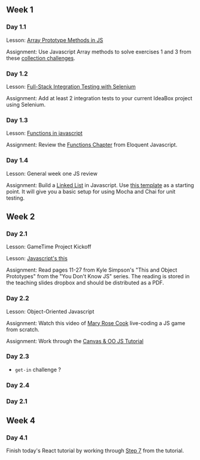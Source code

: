 ## Week 1

### Day 1.1

Lesson: [Array Prototype Methods in JS]()

Assignment: Use Javascript Array methods to solve exercises 1 and 3 from these [collection challenges](https://github.com/turingschool/challenges/blob/master/collections.markdown).

### Day 1.2

Lesson: [Full-Stack Integration Testing with Selenium](https://github.com/turingschool/lesson_plans/blob/master/ruby_04-apis_and_scalability/full_stack_integration_testing_with_selenium.markdown)

Assignment: Add at least 2 integration tests to your current IdeaBox project
using Selenium.

### Day 1.3

Lesson: [Functions in javascript](https://github.com/turingschool/lesson_plans/blob/master/ruby_04-apis_and_scalability/six_rules_for_js_functions.markdown)

Assignment: Review the [Functions Chapter](http://eloquentjavascript.net/03_functions.html) from
Eloquent Javascript.

### Day 1.4

Lesson: General week one JS review

Assignment: Build a [Linked List](https://github.com/turingschool/curriculum/blob/master/source/projects/linked_lists.markdown) in Javascript.
Use [this template](https://github.com/turingschool-examples/js-linked-list)
as a starting point. It will give you a basic setup for using
Mocha and Chai for unit testing.

## Week 2

### Day 2.1

Lesson: GameTime Project Kickoff


Lesson: [Javascript's this](https://github.com/turingschool/lesson_plans/blob/master/ruby_04-apis_and_scalability/javascript_function_contexts_this_bind_and_call.markdown)

Assignment: Read pages 11-27 from Kyle Simpson's "This and Object Prototypes" from the "You Don't Know JS" series. The reading is stored in the teaching slides dropbox and should be distributed as a PDF.

### Day 2.2

Lesson: Object-Oriented Javascript

Assignment: Watch this video of [Mary Rose Cook](https://vimeo.com/105955605)
live-coding a JS game from scratch.

Assignment: Work through the [Canvas & OO JS Tutorial](https://github.com/worace/advanced-js-fundamentals-ck/blob/gh-pages/tutorials/03-object-oriented-javascript/03-canvas-and-object-oriented-javascript.md)

### Day 2.3

* `get-in` challenge ?

### Day 2.4

### Day 2.1

## Week 4

### Day 4.1

Finish today's React tutorial by working through [Step 7](https://github.com/turingschool/lesson_plans/blob/master/ruby_04-apis_and_scalability/intro_to_react.markdown#step-7----syncing-data-from-client-to-server) from the tutorial.
